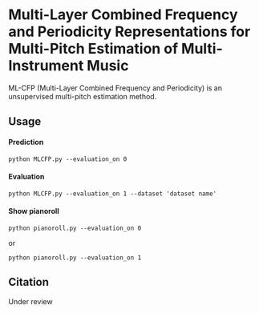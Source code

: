 # Multi-Layer Combined Frequency and Periodicity Representations for Multi-Pitch Estimation of Multi-Instrument Music
ML-CFP (Multi-Layer Combined Frequency and Periodicity) is an unsupervised multi-pitch estimation method.

## Usage
#### Prediction
  ```
  python MLCFP.py --evaluation_on 0
  ```
#### Evaluation
  ```
  python MLCFP.py --evaluation_on 1 --dataset 'dataset name'
  ```
#### Show pianoroll
  ```
  python pianoroll.py --evaluation_on 0
  ```
or
  ```
  python pianoroll.py --evaluation_on 1
  ```
## Citation
Under review
